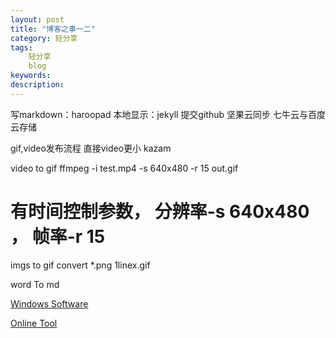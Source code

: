```yaml
---
layout: post
title: "博客之事一二"
category: 轻分享
tags: 
    轻分享
    blog
keywords: 
description: 
---
```



写markdown：haroopad
本地显示：jekyll
提交github
坚果云同步
七牛云与百度云存储






gif,video发布流程
直接video更小
kazam

video to gif
ffmpeg -i test.mp4 -s 640x480 -r 15 out.gif
# 有时间控制参数， 分辨率-s 640x480 ， 帧率-r 15

imgs to gif
convert *.png 1linex.gif



word To md

[Windows Software](http://www.writage.com/)

[Online Tool](https://word-to-markdown.herokuapp.com/)



